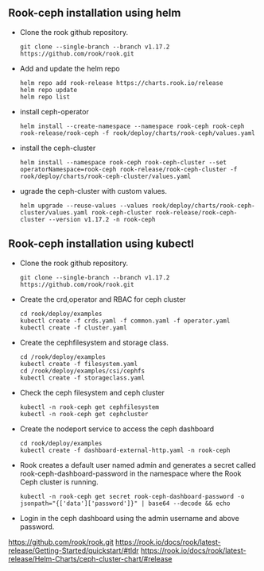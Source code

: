 ## Rook-ceph installation using helm 
- Clone the rook github repository.
  ```
  git clone --single-branch --branch v1.17.2 https://github.com/rook/rook.git
  ```
- Add and update the helm repo
  ```
  helm repo add rook-release https://charts.rook.io/release
  helm repo update
  helm repo list
  ```
- install ceph-operator
  ```
  helm install --create-namespace --namespace rook-ceph rook-ceph rook-release/rook-ceph -f rook/deploy/charts/rook-ceph/values.yaml
  ```
- install the ceph-cluster
  ```
  helm install --namespace rook-ceph rook-ceph-cluster --set operatorNamespace=rook-ceph rook-release/rook-ceph-cluster -f rook/deploy/charts/rook-ceph-cluster/values.yaml

- ugrade the ceph-cluster with custom values.
  ```
  helm upgrade --reuse-values --values rook/deploy/charts/rook-ceph-cluster/values.yaml rook-ceph-cluster rook-release/rook-ceph-cluster --version v1.17.2 -n rook-ceph
  ```
## Rook-ceph installation using kubectl 
- Clone the rook github repository.
  ```
  git clone --single-branch --branch v1.17.2 https://github.com/rook/rook.git
  ```
- Create the crd,operator and RBAC for ceph cluster
  ```
  cd rook/deploy/examples
  kubectl create -f crds.yaml -f common.yaml -f operator.yaml
  kubectl create -f cluster.yaml
  ```
- Create the cephfilesystem and storage class.
  ```
  cd /rook/deploy/examples
  kubectl create -f filesystem.yaml
  cd /rook/deploy/examples/csi/cephfs
  kubectl create -f storageclass.yaml
  ```
- Check the ceph filesystem and ceph cluster
  ```
  kubectl -n rook-ceph get cephfilesystem
  kubectl -n rook-ceph get cephcluster
  ```
- Create the nodeport service to access the ceph dashboard
  ```
  cd rook/deploy/examples
  kubectl create -f dashboard-external-http.yaml -n rook-ceph
  ```
- Rook creates a default user named admin and generates a secret called rook-ceph-dashboard-password in the namespace where the Rook Ceph cluster is running.
  ```
  kubectl -n rook-ceph get secret rook-ceph-dashboard-password -o jsonpath="{['data']['password']}" | base64 --decode && echo
  ```
- Login in the ceph dashboard using the admin username and above password.
  
  

https://github.com/rook/rook.git
https://rook.io/docs/rook/latest-release/Getting-Started/quickstart/#tldr
https://rook.io/docs/rook/latest-release/Helm-Charts/ceph-cluster-chart/#release

